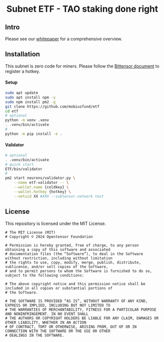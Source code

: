 <div align="center">

# Subnet ETF - TAO staking done right
</div>

## Intro

Please see our [whitepaper](https://typst.app/project/rTX5ek4WtV9p2HXuvR4ZbD) for a comprehensive overview.

## Installation

This subnet is zero code for miners. Please follow the [Bittensor document](https://docs.learnbittensor.org/miners/) to register a hotkey.

#### Setup

```bash
sudo apt update
sudo apt install npm -y
sudo npm install pm2 -g
git clone https://github.com/mobiusfund/etf
cd etf
# optional
python -m venv .venv
. .venv/bin/activate
#
python -m pip install -e .
```

#### Validator

```bash
# optional
. .venv/bin/activate
# quick start
ETF/bin/validator
#
pm2 start neurons/validator.py \
    --name etf-validator -- \
    --wallet.name {coldkey} \
    --wallet.hotkey {hotkey} \
    --netuid XX #XXX --subtensor.network test
```

## License
This repository is licensed under the MIT License.
```text
# The MIT License (MIT)
# Copyright © 2024 Opentensor Foundation

# Permission is hereby granted, free of charge, to any person obtaining a copy of this software and associated
# documentation files (the “Software”), to deal in the Software without restriction, including without limitation
# the rights to use, copy, modify, merge, publish, distribute, sublicense, and/or sell copies of the Software,
# and to permit persons to whom the Software is furnished to do so, subject to the following conditions:

# The above copyright notice and this permission notice shall be included in all copies or substantial portions of
# the Software.

# THE SOFTWARE IS PROVIDED “AS IS”, WITHOUT WARRANTY OF ANY KIND, EXPRESS OR IMPLIED, INCLUDING BUT NOT LIMITED TO
# THE WARRANTIES OF MERCHANTABILITY, FITNESS FOR A PARTICULAR PURPOSE AND NONINFRINGEMENT. IN NO EVENT SHALL
# THE AUTHORS OR COPYRIGHT HOLDERS BE LIABLE FOR ANY CLAIM, DAMAGES OR OTHER LIABILITY, WHETHER IN AN ACTION
# OF CONTRACT, TORT OR OTHERWISE, ARISING FROM, OUT OF OR IN CONNECTION WITH THE SOFTWARE OR THE USE OR OTHER
# DEALINGS IN THE SOFTWARE.
```

